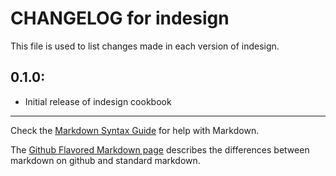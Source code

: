 # CHANGELOG for indesign

This file is used to list changes made in each version of indesign.

## 0.1.0:

* Initial release of indesign cookbook

- - - 
Check the [Markdown Syntax Guide](http://daringfireball.net/projects/markdown/syntax) for help with Markdown.

The [Github Flavored Markdown page](http://github.github.com/github-flavored-markdown/) describes the differences between markdown on github and standard markdown.
